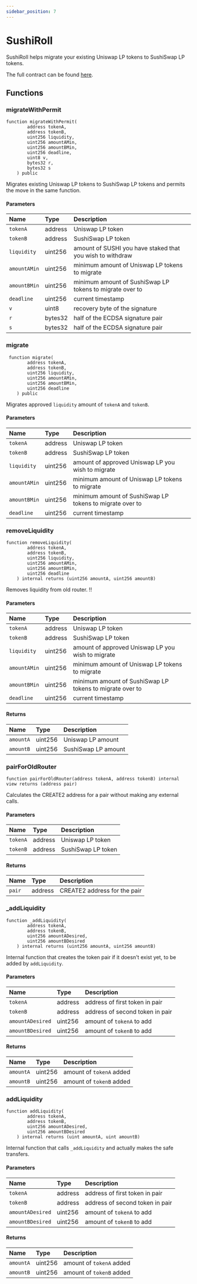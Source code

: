 ```yaml
---
sidebar_position: 7
---
```


# SushiRoll

SushiRoll helps migrate your existing Uniswap LP tokens to SushiSwap LP tokens.

The full contract can be found [here](https://github.com/sushiswap/sushiswap/blob/canary/contracts/SushiRoll.sol).

## Functions

### migrateWithPermit

```
function migrateWithPermit(
        address tokenA,
        address tokenB,
        uint256 liquidity,
        uint256 amountAMin,
        uint256 amountBMin,
        uint256 deadline,
        uint8 v,
        bytes32 r,
        bytes32 s
    ) public
```

Migrates existing Uniswap LP tokens to SushiSwap LP tokens and permits the move in the same function.

#### Parameters

| Name         | Type    | Description                                               |
| :----------- | :------ | :-------------------------------------------------------- |
| `tokenA`     | address | Uniswap LP token                                          |
| `tokenB`     | address | SushiSwap LP token                                        |
| `liquidity`  | uint256 | amount of SUSHI you have staked that you wish to withdraw |
| `amountAMin` | uint256 | minimum amount of Uniswap LP tokens to migrate            |
| `amountBMin` | uint256 | minimum amount of SushiSwap LP tokens to migrate over to  |
| `deadline`   | uint256 | current timestamp                                         |
| `v`          | uint8   | recovery byte of the signature                            |
| `r`          | bytes32 | half of the ECDSA signature pair                          |
| `s`          | bytes32 | half of the ECDSA signature pair                          |

### migrate

```
 function migrate(
        address tokenA,
        address tokenB,
        uint256 liquidity,
        uint256 amountAMin,
        uint256 amountBMin,
        uint256 deadline
    ) public
```

Migrates approved `liquidity` amount of `tokenA` and `tokenB`.

#### Parameters

| Name         | Type    | Description                                              |
| :----------- | :------ | :------------------------------------------------------- |
| `tokenA`     | address | Uniswap LP token                                         |
| `tokenB`     | address | SushiSwap LP token                                       |
| `liquidity`  | uint256 | amount of approved Uniswap LP you wish to migrate        |
| `amountAMin` | uint256 | minimum amount of Uniswap LP tokens to migrate           |
| `amountBMin` | uint256 | minimum amount of SushiSwap LP tokens to migrate over to |
| `deadline`   | uint256 | current timestamp                                        |

### removeLiquidity

```
function removeLiquidity(
        address tokenA,
        address tokenB,
        uint256 liquidity,
        uint256 amountAMin,
        uint256 amountBMin,
        uint256 deadline
    ) internal returns (uint256 amountA, uint256 amountB)
```

Removes liquidity from old router. !!

#### Parameters

| Name         | Type    | Description                                              |
| :----------- | :------ | :------------------------------------------------------- |
| `tokenA`     | address | Uniswap LP token                                         |
| `tokenB`     | address | SushiSwap LP token                                       |
| `liquidity`  | uint256 | amount of approved Uniswap LP you wish to migrate        |
| `amountAMin` | uint256 | minimum amount of Uniswap LP tokens to migrate           |
| `amountBMin` | uint256 | minimum amount of SushiSwap LP tokens to migrate over to |
| `deadline`   | uint256 | current timestamp                                        |

#### Returns

| Name      | Type    | Description         |
| :-------- | :------ | :------------------ |
| `amountA` | uint256 | Uniswap LP amount   |
| `amountB` | uint256 | SushiSwap LP amount |

### pairForOldRouter

```
function pairForOldRouter(address tokenA, address tokenB) internal view returns (address pair)
```

Calculates the CREATE2 address for a pair without making any external calls.

#### Parameters

| Name     | Type    | Description        |
| :------- | :------ | :----------------- |
| `tokenA` | address | Uniswap LP token   |
| `tokenB` | address | SushiSwap LP token |

#### Returns

| Name   | Type    | Description                  |
| :----- | :------ | :--------------------------- |
| `pair` | address | CREATE2 address for the pair |

### \_addLiquidity

```
function _addLiquidity(
        address tokenA,
        address tokenB,
        uint256 amountADesired,
        uint256 amountBDesired
    ) internal returns (uint256 amountA, uint256 amountB)
```

Internal function that creates the token pair if it doesn't exist yet, to be added by `addLiquidity`.

#### Parameters

| Name             | Type    | Description                     |
| :--------------- | :------ | :------------------------------ |
| `tokenA`         | address | address of first token in pair  |
| `tokenB`         | address | address of second token in pair |
| `amountADesired` | uint256 | amount of `tokenA` to add       |
| `amountBDesired` | uint256 | amount of `tokenB` to add       |

#### Returns

| Name      | Type    | Description              |
| :-------- | :------ | :----------------------- |
| `amountA` | uint256 | amount of `tokenA` added |
| `amountB` | uint256 | amount of `tokenB` added |

### addLiquidity

```
function addLiquidity(
        address tokenA,
        address tokenB,
        uint256 amountADesired,
        uint256 amountBDesired
    ) internal returns (uint amountA, uint amountB)
```

Internal function that calls `_addLiquidity` and actually makes the safe transfers.

#### Parameters

| Name             | Type    | Description                     |
| :--------------- | :------ | :------------------------------ |
| `tokenA`         | address | address of first token in pair  |
| `tokenB`         | address | address of second token in pair |
| `amountADesired` | uint256 | amount of `tokenA` to add       |
| `amountBDesired` | uint256 | amount of `tokenB` to add       |

#### Returns

| Name      | Type    | Description              |
| :-------- | :------ | :----------------------- |
| `amountA` | uint256 | amount of `tokenA` added |
| `amountB` | uint256 | amount of `tokenB` added |
